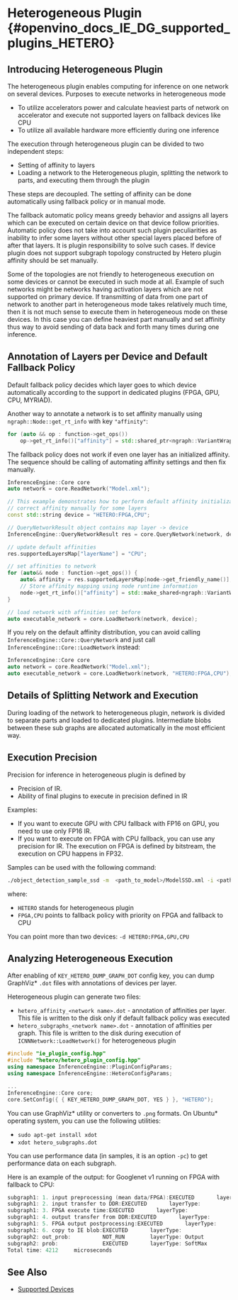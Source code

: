 Heterogeneous Plugin {#openvino_docs_IE_DG_supported_plugins_HETERO}
=======

## Introducing Heterogeneous Plugin

The heterogeneous plugin enables computing for inference on one network on several devices.
Purposes to execute networks in heterogeneous mode
* To utilize accelerators power and calculate heaviest parts of network on accelerator and execute not supported layers on fallback devices like CPU
* To utilize all available hardware more efficiently during one inference

The execution through heterogeneous plugin can be divided to two independent steps:
* Setting of affinity to layers
* Loading a network to the Heterogeneous plugin, splitting the network to parts, and executing them through the plugin

These steps are decoupled. The setting of affinity can be done automatically using fallback policy or in manual mode.

The fallback automatic policy means greedy behavior and assigns all layers which can be executed on certain device on that device follow priorities.
Automatic policy does not take into account such plugin peculiarities as inability to infer some layers without other special layers placed before of after that layers. It is plugin responsibility to solve such cases. If device plugin does not support subgraph topology constructed by Hetero plugin affinity should be set manually.

Some of the topologies are not friendly to heterogeneous execution on some devices or cannot be executed in such mode at all.
Example of such networks might be networks having activation layers which are not supported on primary device.
If transmitting of data from one part of network to another part in heterogeneous mode takes relatively much time,
then it is not much sense to execute them in heterogeneous mode on these devices.
In this case you can define heaviest part manually and set affinity thus way to avoid sending of data back and forth many times during one inference.

## Annotation of Layers per Device and Default Fallback Policy
Default fallback policy decides which layer goes to which device automatically according to the support in dedicated plugins (FPGA, GPU, CPU, MYRIAD).

Another way to annotate a network is to set affinity manually using <code>ngraph::Node::get_rt_info</code> with key `"affinity"`:

```cpp
for (auto && op : function->get_ops())
    op->get_rt_info()["affinity"] = std::shared_ptr<ngraph::VariantWrapper<std::string>>("CPU");
```

The fallback policy does not work if even one layer has an initialized affinity. The sequence should be calling of automating affinity settings and then fix manually.
```cpp
InferenceEngine::Core core
auto network = core.ReadNetwork("Model.xml");

// This example demonstrates how to perform default affinity initialization and then
// correct affinity manually for some layers
const std::string device = "HETERO:FPGA,CPU";

// QueryNetworkResult object contains map layer -> device
InferenceEngine::QueryNetworkResult res = core.QueryNetwork(network, device, { });

// update default affinities
res.supportedLayersMap["layerName"] = "CPU";

// set affinities to network
for (auto&& node : function->get_ops()) {
    auto& affinity = res.supportedLayersMap[node->get_friendly_name()];
    // Store affinity mapping using node runtime information
    node->get_rt_info()["affinity"] = std::make_shared<ngraph::VariantWrapper<std::string>>(affinity);
}

// load network with affinities set before
auto executable_network = core.LoadNetwork(network, device);
```

If you rely on the default affinity distribution, you can avoid calling <code>InferenceEngine::Core::QueryNetwork</code> and just call <code>InferenceEngine::Core::LoadNetwork</code> instead:
```cpp
InferenceEngine::Core core
auto network = core.ReadNetwork("Model.xml");
auto executable_network = core.LoadNetwork(network, "HETERO:FPGA,CPU");
```


## Details of Splitting Network and Execution
During loading of the network to heterogeneous plugin, network is divided to separate parts and loaded to dedicated plugins.
Intermediate blobs between these sub graphs are allocated automatically in the most efficient way.

## Execution Precision
Precision for inference in heterogeneous plugin is defined by
* Precision of IR.
* Ability of final plugins to execute in precision defined in IR

Examples:
* If you want to execute GPU with CPU fallback with FP16 on GPU, you need to use only FP16 IR.
* If you want to execute on FPGA with CPU fallback, you can use any precision for IR. The execution on FPGA is defined by bitstream, the execution on CPU happens in FP32.

Samples can be used with the following command:

```sh
./object_detection_sample_ssd -m  <path_to_model>/ModelSSD.xml -i <path_to_pictures>/picture.jpg -d HETERO:FPGA,CPU
```
where:
- `HETERO` stands for heterogeneous plugin
- `FPGA,CPU` points to fallback policy with priority on FPGA and fallback to CPU

You can point more than two devices: `-d HETERO:FPGA,GPU,CPU`

## Analyzing Heterogeneous Execution
After enabling of <code>KEY_HETERO_DUMP_GRAPH_DOT</code> config key, you can dump GraphViz* `.dot` files with annotations of devices per layer.

Heterogeneous plugin can generate two files:
* `hetero_affinity_<network name>.dot` - annotation of affinities per layer. This file is written to the disk only if default fallback policy was executed
* `hetero_subgraphs_<network name>.dot` - annotation of affinities per graph. This file is written to the disk during execution of <code>ICNNNetwork::LoadNetwork()</code> for heterogeneous plugin

```cpp
#include "ie_plugin_config.hpp"
#include "hetero/hetero_plugin_config.hpp"
using namespace InferenceEngine::PluginConfigParams;
using namespace InferenceEngine::HeteroConfigParams;

...
InferenceEngine::Core core;
core.SetConfig({ { KEY_HETERO_DUMP_GRAPH_DOT, YES } }, "HETERO");
```

You can use GraphViz* utility or converters to `.png` formats. On Ubuntu* operating system, you can use the following utilities:
* `sudo apt-get install xdot`
* `xdot hetero_subgraphs.dot`


You can use performance data (in samples, it is an option `-pc`) to get performance data on each subgraph.

Here is an example of the output: for Googlenet v1 running on FPGA with fallback to CPU:
```cpp
subgraph1: 1. input preprocessing (mean data/FPGA):EXECUTED       layerType:                    realTime: 129        cpu: 129            execType:
subgraph1: 2. input transfer to DDR:EXECUTED       layerType:                    realTime: 201        cpu: 0              execType:
subgraph1: 3. FPGA execute time:EXECUTED       layerType:                    realTime: 3808       cpu: 0              execType:
subgraph1: 4. output transfer from DDR:EXECUTED       layerType:                    realTime: 55         cpu: 0              execType:
subgraph1: 5. FPGA output postprocessing:EXECUTED       layerType:                    realTime: 7          cpu: 7              execType:
subgraph1: 6. copy to IE blob:EXECUTED       layerType:                    realTime: 2          cpu: 2              execType:
subgraph2: out_prob:          NOT_RUN        layerType: Output             realTime: 0          cpu: 0              execType: unknown
subgraph2: prob:              EXECUTED       layerType: SoftMax            realTime: 10         cpu: 10             execType: ref
Total time: 4212     microseconds
```
## See Also
* [Supported Devices](Supported_Devices.md)
